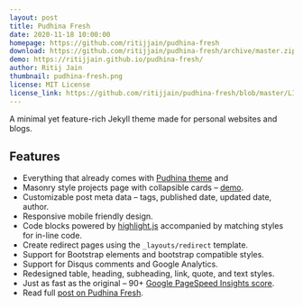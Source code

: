 ```yaml
---
layout: post
title: Pudhina Fresh
date: 2020-11-18 10:00:00
homepage: https://github.com/ritijjain/pudhina-fresh
download: https://github.com/ritijjain/pudhina-fresh/archive/master.zip
demo: https://ritijjain.github.io/pudhina-fresh/
author: Ritij Jain
thumbnail: pudhina-fresh.png
license: MIT License
license_link: https://github.com/ritijjain/pudhina-fresh/blob/master/LICENSE
---
```


A minimal yet feature-rich Jekyll theme made for personal websites and blogs.

## Features
* Everything that already comes with [Pudhina theme](https://github.com/knhash/Pudhina) and
* Masonry style projects page with collapsible cards – [demo](https://ritijjain.github.io/pudhina-fresh/projects/).
* Customizable post meta data – tags, published date, updated date, author.
* Responsive mobile friendly design.
* Code blocks powered by [highlight.js](https://highlightjs.org/) accompanied by matching styles for in-line code.
* Create redirect pages using the `_layouts/redirect` template.
* Support for Bootstrap elements and bootstrap compatible styles.
* Support for Disqus comments and Google Analytics.
* Redesigned table, heading, subheading, link, quote, and text styles.
* Just as fast as the original – 90+ [Google PageSpeed Insights score](https://developers.google.com/speed/pagespeed/insights/?url=https%3A%2F%2Fritijjain.com%2F).
* Read full [post on Pudhina Fresh](https://ritijjain.com/2020/09/12/pudhina-fresh.html).
